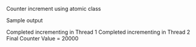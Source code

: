 Counter increment using atomic class

Sample output

Completed incrementing in Thread 1
Completed incrementing in Thread 2
Final Counter Value = 20000
